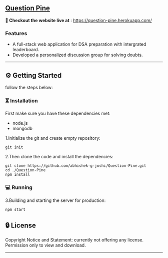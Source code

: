 ## [Question Pine](https://github.com/abhishek-g-joshi/Question-Pine)
**🚀 Checkout the website live at** : https://question-pine.herokuapp.com/
### Features
- A full-stack web application for DSA preparation with intergrated leaderboard.<br/>
- Developed a personalized discussion group for solving doubts.<br/>
-----------------------------------------------------------------------------------------------------------------------------------------------------------------------------------
## ⚙ Getting Started
follow the steps below:
### ⏳ Installation
First make sure you have these dependencies met:  
- node.js
- mongodb

1.Initialize the git and create empty repository:
```
git init
```

2.Then clone the code and install the dependencies:
```
git clone https://github.com/abhishek-g-joshi/Question-Pine.git
cd ./Question-Pine
npm install
```

### 💻 Running

3.Building and starting the server for production:
```
npm start
```
## 🔒 License
Copyright Notice and Statement: currently not offering any license. Permission only to view and download.

-----------------------------------------------------------------------------------------------------------------------------------------------------------------------------------

